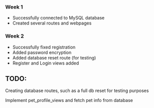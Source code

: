 ### Week 1
- Successfully connected to MySQL database
- Created several routes and webpages

### Week 2
- Successfully fixed registration
- Added password encryption
- Added database reset route (for testing)
- Register and Login views added
  
TODO:
------
Creating database routes, such as a full db reset for testing purposes

Implement pet_profile_views and fetch pet info from database